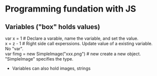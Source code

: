 # Programming fundation with JS
## Variables ("box" holds values)
  var x = 1 # Declare a varable, name the variable, and set the value.  
  x = z - 1 # Right side call experssions. Update value of a existing variable. No "var".  
  var fimg = new SimpleImage("xxx.png") # new create a new object. "SimpleImage" specifies the type.  
+ Variables can also hold images, strings 
